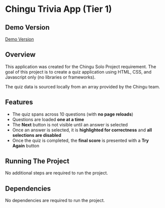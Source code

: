 # Chingu Trivia App (Tier 1)

## Demo Version

[Demo Version](https://mister-josuecedeno.github.io/chingu-trivia-tier1/)

## Overview

This application was created for the Chingu Solo Project requirement. The goal of this project is to create a quiz application using HTML, CSS, and Javascript only (no libraries or frameworks).

The quiz data is sourced locally from an array provided by the Chingu team.

## Features

- The quiz spans across 10 questions (with **no page reloads**)
- Questions are loaded **one at a time**
- The **Next** button is not visible until an answer is selected
- Once an answer is selected, it is **highlighted for correctness** and **all selections are disabled**
- Once the quiz is completed, the **final score** is presented with a **Try Again** button

## Running The Project

No additional steps are required to run the project.

## Dependencies

No dependencies are required to run the project.
